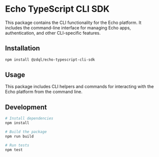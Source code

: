 # Echo TypeScript CLI SDK

This package contains the CLI functionality for the Echo platform. It includes the command-line interface for managing Echo apps, authentication, and other CLI-specific features.

## Installation

```bash
npm install @zdql/echo-typescript-cli-sdk
```

## Usage

This package includes CLI helpers and commands for interacting with the Echo platform from the command line.

## Development

```bash
# Install dependencies
npm install

# Build the package
npm run build

# Run tests
npm test
```
